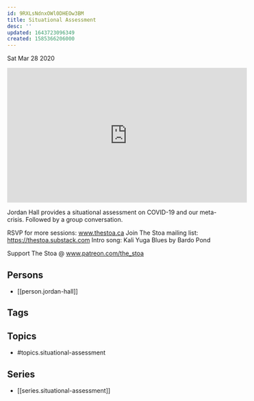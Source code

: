 ```yaml
---
id: 9RXLsNdnxOWl0DHEOw3BM
title: Situational Assessment
desc: ''
updated: 1643723096349
created: 1585366206000
---
```





Sat Mar 28 2020

<iframe width="560" height="315" src="https://www.youtube.com/embed/jvzJvwUJWtk" title="Situational Assessment w/ Jordan Hall (March 26, 2020)" frameborder="0" allow="accelerometer; autoplay; clipboard-write; encrypted-media; gyroscope; picture-in-picture" allowfullscreen ></iframe>

Jordan Hall provides a situational assessment on COVID-19 and our meta-crisis. Followed by a group conversation.

RSVP for more sessions: www.thestoa.ca
Join The Stoa mailing list: https://thestoa.substack.com
Intro song: Kali Yuga Blues by Bardo Pond

Support The Stoa @ www.patreon.com/the_stoa

## Persons

- [[person.jordan-hall]]

## Tags



## Topics

- #topics.situational-assessment

## Series

- [[series.situational-assessment]]

